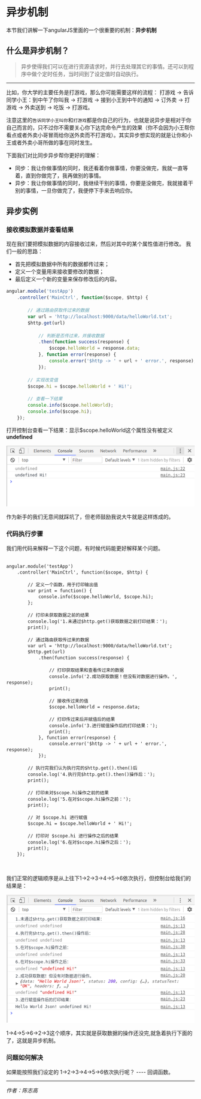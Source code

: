# 异步机制
本节我们讲解一下angularJS里面的一个很重要的机制：**异步机制**

## 什么是异步机制？
> 异步使得我们可以在进行资源请求时，并行去处理其它的事情。还可以到程序中做个定时任务，当时间到了设定值时自动执行。

<hr>

比如，你大学的主要任务是打游戏，那么你可能需要这样的流程：
打游戏 -> 告诉同学小王：到中午了你叫我 -> 打游戏 -> 接到小王到中午的通知 -> 订外卖 -> 打游戏 -> 外卖送到 -> 吃饭 -> 打游戏。

注意这里的```告诉同学小王叫你```和```打游戏```都是你自己的行为，也就是说异步是相对于你自己而言的，只不过你不需要关心你下达完命令产生的效果（你不会因为小王帮你看点或者外卖小哥冒雨给你送外卖而不打游戏）。其实异步想实现的就是让你和小王或者外卖小哥所做的事在同时发生。

下面我们对比同步异步帮你更好的理解：
- 同步：我让你做事情的同时，我还看着你做事情，你要没做完，我就一直等着，直到你做完了，我再做别的事情。
- 异步：我让你做事情的同时，我继续干别的事情，你要是没做完，我就接着干别的事情，一旦你做完了，我便停下手来去响应你。


## 异步实例

### 接收模拟数据并查看结果
现在我们要把模拟数据的内容接收过来，然后对其中的某个属性值进行修改。
我们一般的思路：
- 首先把模拟数据中所有的数据都传过来；
- 定义一个变量用来接收要修改的数据；
- 最后定义一个新的变量来保存修改后的内容。

```javascript
angular.module('testApp')
    .controller('MainCtrl', function($scope, $http) {

        // 通过路由获取传过来的数据
        var url = 'http://localhost:9000/data/helloWorld.txt';
        $http.get(url)

            // 判断是否传过来，并接收数据
            .then(function success(response) {
                $scope.helloWorld = response.data;
            }, function error(response) {
                console.error('$http -> ' + url + ' error.', response);
            });

        // 实现改变值
        $scope.hi = $scope.helloWorld + ' Hi!';

        // 查看一下结果
        console.info($scope.helloWorld);
        console.info($scope.hi);
    });
```

打开控制台查看一下结果：显示$scope.helloWorld这个属性没有被定义**undefined**

![](image/1.png)

作为新手的我们无意间就踩坑了，但老师鼓励我说大牛就是这样炼成的。

### 代码执行步骤

我们用代码来解释一下这个问题，有时候代码能更好解释某个问题。

```

angular.module('testApp')
    .controller('MainCtrl', function($scope, $http) {

        // 定义一个函数，用于打印输出值
        var print = function() {
            console.info($scope.helloWorld, $scope.hi);
        };

        // 打印未获取数据之前的结果
        console.log('1.未通过$http.get()获取数据之前打印结果：');
        print();

        // 通过路由获取传过来的数据
        var url = 'http://localhost:9000/data/helloWorld.txt';
        $http.get(url)
            .then(function success(response) {

                // 打印获取结果和查看传过来的数据
                console.info('2.成功获取数据！但没有对数据进行操作。', response);
                print();

                // 接收传过来的值
                $scope.helloWorld = response.data;

                // 打印传过来后并赋值后的结果
                console.info('3.进行赋值操作后的打印结果：');
                print();
            }, function error(response) {
                console.error('$http -> ' + url + ' error.', response);
            });

        // 执行完我们认为执行完的$http.get().then()后
        console.log('4.执行完$http.get().then()操作后：');
        print();

        // 打印未对$scope.hi操作之前的结果
        console.log('5.在对$scope.hi操作之前：');
        print();

        // 对 $scope.hi 进行赋值
        $scope.hi = $scope.helloWorld + ' Hi!';

        // 打印对 $scope.hi 进行操作之后的结果
        console.log('6.在对$scope.hi操作之后：');
        print();
    });

 
```


我们正常的逻辑顺序是从上往下1->2->3->4->5->6依次执行，但控制台给我们的结果是：

![](image/2.png)

1->4->5->6->2->3这个顺序，其实就是获取数据的操作还没完,就急着执行下面的了，这就是异步机制。


### 问题如何解决
如果能按照我们设定的 1->2->3->4->5->6依次执行呢？ ---- 回调函数。


<hr>

*作者：陈志高*


